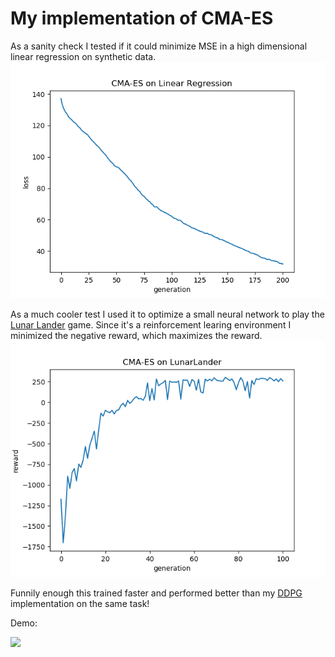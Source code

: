# My implementation of CMA-ES

As a sanity check I tested if it could minimize MSE in a high dimensional linear regression on synthetic data. 
![](log/linreg/results.png)

As a much cooler test I used it to optimize a small neural network to play the [Lunar Lander](https://gym.openai.com/envs/LunarLander-v2/) game. Since it's a reinforcement learing environment I minimized the negative reward, which maximizes the reward.
![](log/lander/results.png)

Funnily enough this trained faster and performed better than my [DDPG](https://github.com/cthorrez/ml-fun/tree/master/ddpg) implementation on the same task!

Demo:

[![](https://i.ytimg.com/vi/BDigWTiyGAQ/hqdefault.jpg?sqp=-oaymwEZCNACELwBSFXyq4qpAwsIARUAAIhCGAFwAQ==&rs=AOn4CLAgX1azEscpMonZUPze39XmULkAQg)](https://www.youtube.com/watch?v=BDigWTiyGAQ)